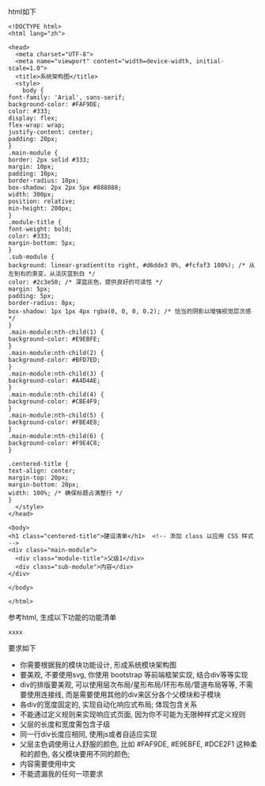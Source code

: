 html如下

```
<!DOCTYPE html>
<html lang="zh">

<head>
  <meta charset="UTF-8">
  <meta name="viewport" content="width=device-width, initial-scale=1.0">
  <title>系统架构图</title>
  <style>
    body {
font-family: 'Arial', sans-serif;
background-color: #FAF9DE;
color: #333;
display: flex;
flex-wrap: wrap;
justify-content: center;
padding: 20px;
}
.main-module {
border: 2px solid #333;
margin: 10px;
padding: 10px;
border-radius: 10px;
box-shadow: 2px 2px 5px #888888;
width: 300px;
position: relative;
min-height: 200px;
}
.module-title {
font-weight: bold;
color: #333;
margin-bottom: 5px;
}
.sub-module {
background: linear-gradient(to right, #d6dde3 0%, #fcfaf3 100%); /* 从左到右的渐变，从淡灰蓝到白 */
color: #2c3e50; /* 深蓝灰色，提供良好的可读性 */
margin: 5px;
padding: 5px;
border-radius: 8px;
box-shadow: 1px 1px 4px rgba(0, 0, 0, 0.2); /* 恰当的阴影以增强视觉层次感 */
}
.main-module:nth-child(1) {
background-color: #E9EBFE;
}
.main-module:nth-child(2) {
background-color: #BFD7ED;
}
.main-module:nth-child(3) {
background-color: #A4D4AE;
}
.main-module:nth-child(4) {
background-color: #CBE4F9;
}
.main-module:nth-child(5) {
background-color: #FBE4E8;
}
.main-module:nth-child(6) {
background-color: #F9E4C8;
}

.centered-title {
text-align: center;
margin-top: 20px;
margin-bottom: 20px;
width: 100%; /* 确保标题占满整行 */
}
  </style>
</head>

<body>
<h1 class="centered-title">建设清单</h1>  <!-- 添加 class 以应用 CSS 样式 -->
<div class="main-module">
  <div class="module-title">父级1</div>
  <div class="sub-module">内容</div>
</div>

</body>

</html>
```

参考html, 生成以下功能的功能清单

```
xxxx
```

要求如下

+ 你需要根据我的模块功能设计, 形成系统模块架构图
+ 要美观, 不要使用svg, 你使用 bootstrap 等前端框架实现, 结合div等等实现
+ div的排版要美观, 可以使用层次布局/星形布局/环形布局/管道布局等等, 不需要使用连接线, 而是需要使用其他的div来区分各个父模块和子模块
+ 各div的宽度固定的, 实现自动化响应式布局; 体现包含关系
+ 不能通过定义规则来实现响应式页面, 因为你不可能为无限种样式定义规则
+ 父层的长度和宽度需包含子级
+ 同一行div长度应相同, 使用js或者自适应实现
+ 父层主色调使用让人舒服的颜色, 比如 #FAF9DE,  #E9EBFE, #DCE2F1 这种柔和的颜色, 各父模块要用不同的颜色; 
+ 内容需要使用中文
+ 不能遗漏我的任何一项要求
